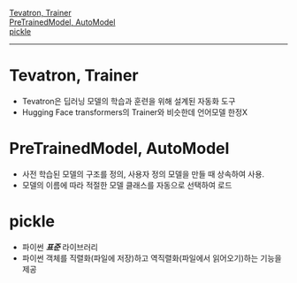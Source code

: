 [Tevatron, Trainer](https://github.com/2jimoo/wiki-in-my-brain/blob/main/research-log/library_code_review.md#tevatron-trainer)  
[PreTrainedModel, AutoModel](https://github.com/2jimoo/wiki-in-my-brain/blob/main/research-log/library_code_review.md#pretrainedmodel-automodel)  
[pickle](https://github.com/2jimoo/wiki-in-my-brain/blob/main/research-log/library_code_review.md#pickle)  

---

# Tevatron, Trainer
- Tevatron은 딥러닝 모델의 학습과 훈련을 위해 설계된 자동화 도구
- Hugging Face transformers의 Trainer와 비슷한데 언어모델 한정X


# PreTrainedModel, AutoModel
- 사전 학습된 모델의 구조를 정의, 사용자 정의 모델을 만들 때 상속하여 사용.
- 모델의 이름에 따라 적절한 모델 클래스를 자동으로 선택하여 로드

# pickle
- 파이썬 ***표준*** 라이브러리
- 파이썬 객체를 직렬화(파일에 저장)하고 역직렬화(파일에서 읽어오기)하는 기능을 제공
